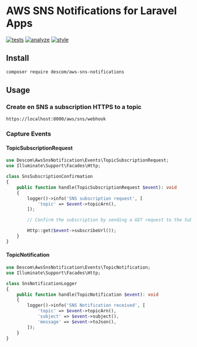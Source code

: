 # AWS SNS Notifications for Laravel Apps

[![tests](https://github.com/descom-es/aws-sns-notifications/actions/workflows/tests.yml/badge.svg)](https://github.com/descom-es/aws-sns-notifications/actions/workflows/tests.yml)
[![analyze](https://github.com/descom-es/aws-sns-notifications/actions/workflows/analyze.yml/badge.svg)](https://github.com/descom-es/aws-sns-notifications/actions/workflows/analyze.yml)
[![style](https://github.com/descom-es/aws-sns-notifications/actions/workflows/style_fix.yml/badge.svg)](https://github.com/descom-es/aws-sns-notifications/actions/workflows/style_fix.yml)

## Install

```bash
composer require descom/aws-sns-notifications
```

## Usage

### Create en SNS a subscription HTTPS to a topic

`https://localhost:8000/aws/sns/webhook`

### Capture Events

#### TopicSubscriptionRequest

```php
use Descom\AwsSnsNotification\Events\TopicSubscriptionRequest;
use Illuminate\Support\Facades\Http;

class SnsSubscriptionConfirmation
{
    public function handle(TopicSubscriptionRequest $event): void
    {
        logger()->info('SNS subscription request', [
            'topic' => $event->topicArn(),
        ]);

        // Confirm the subscription by sending a GET request to the SubscribeURL

        Http::get($event->subscribeUrl());
    }
}
```

#### TopicNotification

```php
use Descom\AwsSnsNotification\Events\TopicNotification;
use Illuminate\Support\Facades\Http;

class SnsNotificationLogger
{
    public function handle(TopicNotification $event): void
    {
        logger()->info('SNS Notification received', [
            'topic' => $event->topicArn(),
            'subject' => $event->subject(),
            'message' => $event->toJson(),
        ]);
    }
}
```

